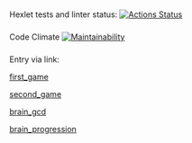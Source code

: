 ### 
Hexlet tests and linter status:
[![Actions Status](https://github.com/lawyer-arch/python-project-49/actions/workflows/hexlet-check.yml/badge.svg)](https://github.com/lawyer-arch/python-project-49/actions)

###
Code Climate
[![Maintainability](https://api.codeclimate.com/v1/badges/8c4e05702f45473b807e/maintainability)](https://codeclimate.com/github/lawyer-arch/python-project-49/maintainability)

### 
Entry via link:  

[first_game](https://asciinema.org/a/ujyQb9lh1AnuJx3OkTP1os05e)

[second_game](https://asciinema.org/a/2tnprLRVIA0UWjDucFlVbdPYa)

[brain_gcd]( https://asciinema.org/a/cT0ANeM7AlN2k7WYvntRqglwc)

[brain_progression](https://asciinema.org/a/DUEsVYJU3vqpVswBXXbz3JTbs)
